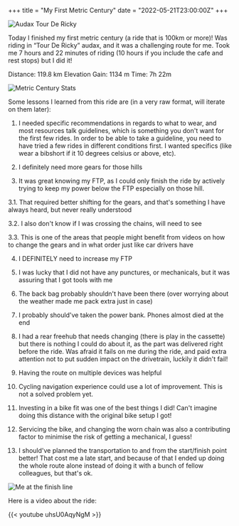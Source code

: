 +++
title = "My First Metric Century"
date = "2022-05-21T23:00:00Z"
+++

![Audax Tour De Ricky](/images/audax-brevet.png)

Today I finished my first metric century (a ride that is 100km or more)! Was riding in “Tour De
Ricky” audax, and it was a challenging route for me. Took me 7 hours and 22 minutes of riding (10
hours if you include the cafe and rest stops) but I did it!

Distance: 119.8 km
Elevation Gain: 1134 m
Time: 7h 22m

![Metric Century Stats](/images/metric-century-strava.jpg)

Some lessons I learned from this ride are (in a very raw format, will iterate on them later):


1. I needed specific recommendations in regards to what to wear, and most resources talk guidelines,
which is something you don't want for the first few rides. In order to be able to take a guideline,
you need to have tried a few rides in different conditions first. I wanted specifics (like wear a
bibshort if it 10 degrees celsius or above, etc).


2. I definitely need more gears for those hills


3. It was great knowing my FTP, as I could only finish the ride by actively trying to keep my power
below the FTP especially on those hill.


  3.1. That required better shifting for the gears, and that's something I have always heard, but never
  really understood


  3.2. I also don't know if I was crossing the chains, will need to see


  3.3. This is one of the areas that people might benefit from videos on how to change the gears and in
  what order just like car drivers have


4. I DEFINITELY need to increase my FTP


5. I was lucky that I did not have any punctures, or mechanicals, but it was assuring that I got tools
with me


6. The back bag probably shouldn't have been there (over worrying about the weather made me pack extra
just in case)


7. I probably should've taken the power bank. Phones almost died at the end


8. I had a rear freehub that needs changing (there is play in the cassette) but there is nothing I
could do about it, as the part was delivered right before the ride. Was afraid it fails on me during
the ride, and paid extra attention not to put sudden impact on the drivetrain, luckily it didn't
fail!


9. Having the route on multiple devices was helpful


10. Cycling navigation experience could use a lot of improvement. This is not a solved problem yet.


11. Investing in a bike fit was one of the best things I did! Can't imagine doing this distance with the
original bike setup I got!


12. Servicing the bike, and changing the worn chain was also a contributing factor to minimise the risk
of getting a mechanical, I guess!


13. I should've planned the transportation to and from the start/finish point better! That cost me a
late start, and because of that I ended up doing the whole route alone instead of doing it with a
bunch of fellow colleagues, but that's ok.

![Me at the finish line](/images/metric-century-finish-line.jpg)

Here is a video about the ride:

{{< youtube uhsU0AqyNgM >}}
